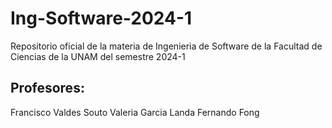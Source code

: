 # Ing-Software-2024-1
Repositorio oficial de la materia de Ingenieria de Software de la Facultad de Ciencias de la UNAM del semestre 2024-1

## Profesores:

Francisco Valdes Souto
Valeria Garcia Landa
Fernando Fong
